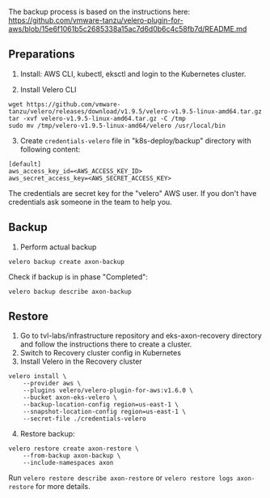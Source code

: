 The backup process is based on the instructions here: https://github.com/vmware-tanzu/velero-plugin-for-aws/blob/15e6f1061b5c2685338a15ac7d6d0b6c4c58fb7d/README.md

## Preparations

1. Install: AWS CLI, kubectl, eksctl and login to the Kubernetes cluster.

2. Install Velero CLI
```
wget https://github.com/vmware-tanzu/velero/releases/download/v1.9.5/velero-v1.9.5-linux-amd64.tar.gz
tar -xvf velero-v1.9.5-linux-amd64.tar.gz -C /tmp
sudo mv /tmp/velero-v1.9.5-linux-amd64/velero /usr/local/bin
```

3. Create `credentials-velero` file in "k8s-deploy/backup" directory with following content:
```
[default]
aws_access_key_id=<AWS_ACCESS_KEY_ID>
aws_secret_access_key=<AWS_SECRET_ACCESS_KEY>
```

The credentials are secret key for the "velero" AWS user. If you don't have credentials ask someone in the team to help you.

## Backup

1. Perform actual backup

```
velero backup create axon-backup
```

Check if backup is in phase "Completed":
```
velero backup describe axon-backup
```

## Restore

1. Go to tvl-labs/infrastructure repository and eks-axon-recovery directory and follow the instructions there to create a cluster.
2. Switch to Recovery cluster config in Kubernetes
3. Install Velero in the Recovery cluster 
```
velero install \
    --provider aws \
    --plugins velero/velero-plugin-for-aws:v1.6.0 \
    --bucket axon-eks-velero \
    --backup-location-config region=us-east-1 \
    --snapshot-location-config region=us-east-1 \
    --secret-file ./credentials-velero
```

4. Restore backup:
```
velero restore create axon-restore \
    --from-backup axon-backup \
    --include-namespaces axon
```

Run `velero restore describe axon-restore` or `velero restore logs axon-restore` for more details.